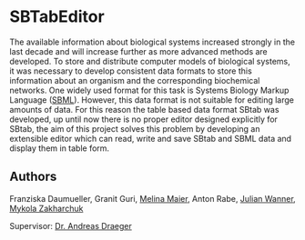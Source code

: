 # SBTabEditor

The available information about biological systems increased strongly in the last decade and will
increase further as more advanced methods are developed. To store and distribute computer models of biological systems, it
was necessary to develop consistent data formats to store this information about an organism and
the corresponding biochemical networks. One widely used format for this task is Systems Biology
Markup Language ([SBML](http://sbml.org)). However, this data format is not suitable for editing large
amounts of data. For this reason the table based data format SBtab was developed, up until now
there is no proper editor designed explicitly for SBtab, the aim of this project solves this problem
by developing an extensible editor which can read, write and save SBtab and SBML data
and display them in table form.

## Authors
Franziska Daumueller,
Granit Guri,
[Melina Maier](https://github.com/MelinaMaier),
Anton Rabe,
[Julian Wanner](https://github.com/JuliWanner),
[Mykola Zakharchuk](https://github.com/zakharc)

Supervisor:
[Dr. Andreas Draeger](https://github.com/draeger)
